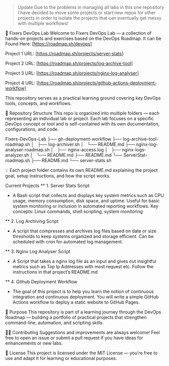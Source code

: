 > Update Due to the problems in managing all labs in this one repository I have decided to move some projects or start new repos for other projects in order to isolate the projects that can eventually get messy with multiple workflows!

🧰 Fixers DevOps Lab
Welcome to Fixers DevOps Lab — a collection of hands-on projects and exercises based on the DevOps Roadmap. It can be Found Here: [https://roadmap.sh/devops]

Project 1 URL: [https://roadmap.sh/projects/server-stats]

Project 2 URL: [https://roadmap.sh/projects/log-archive-tool]

Project 3 URL: [https://roadmap.sh/projects/nginx-log-analyser]

Project 4 URL: [https://roadmap.sh/projects/github-actions-deployment-workflow]

This repository serves as a practical learning ground covering key DevOps tools, concepts, and workflows.

📁 Repository Structure
This repo is organized into multiple folders — each representing an individual lab or project. Each lab focuses on a specific DevOps concept or tool and is self-contained with its own documentation, configurations, and code.

Fixers-DevOps-Lab
├── gh-deployment-workflow
├── log-archive-tool-roadmap.sh
│   ├── log-archiver.sh
│   └── README.md
├── nginx-log-analyser-roadmap.sh
│   ├── nginx-access.log
│   ├── nginx-logs-analyzer.sh
│   └── README.md
├── README.md
└── ServerStat-roadmap.sh
    ├── README.md
    └── server-stats.sh

💡 Each project folder contains its own README.md explaining the project goal, setup instructions, and how the script works.

Current Projects ** 1. Server Stats Script

- A Bash script that collects and displays key system metrics such as CPU usage, memory consumption, disk space, and uptime. Useful for basic system monitoring or inclusion in automated reporting workflows.
Key concepts: Linux commands, shell scripting, system monitoring

** 2. Log Archiving Script

- A script that compresses and archives log files based on date or size thresholds to keep systems organized and storage efficient. Can be scheduled with cron for automated log management.

** 3. Nginx Log Analyser Script

- A Script that takes a nginx log file as an input and gives out insightful metrics such as Top Ip Addresses with most request etc.
Follow the instructions in that project’s README.md

** 4. Github Deployment Workflow

- The goal of this project is to help you learn the notion of continuous integration and continuous deployment. You will write a simple GitHub Actions workflow to deploy a static website to GitHub Pages.

🧠 Purpose
This repository is part of a learning journey through the DevOps Roadmap — building a portfolio of practical projects that strengthen command-line, automation, and scripting skills.

🧑‍💻 Contributing
Suggestions and improvements are always welcome! Feel free to open an issue or submit a pull request if you have ideas for enhancements or new labs.

🪪 License
This project is licensed under the MIT License — you’re free to use and adapt it for learning or educational purposes.